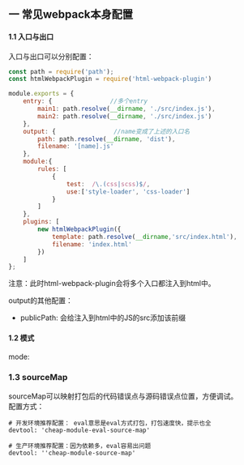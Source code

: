 ## 一 常见webpack本身配置

#### 1.1 入口与出口

入口与出口可以分别配置：
```js
const path = require('path');
const htmlWebpackPlugin = require('html-webpack-plugin')

module.exports = {
	entry: {                //多个entry              
        main1: path.resolve(__dirname, './src/index.js'),
        main2: path.resolve(__dirname, './src/index.js')
    },
	output: {                //name变成了上述的入口名   
		path: path.resolve(__dirname, 'dist'),     
		filename: '[name].js'                        
    },
    module:{
        rules: [
            {
                test:  /\.(css|scss)$/,  
                use:['style-loader', 'css-loader'] 
            }
        ]
    },
    plugins: [
        new htmlWebpackPlugin({
            template: path.resolve(__dirname,'src/index.html'), 
            filename: 'index.html'
        })
    ]     
};
```
注意：此时html-webpack-plugin会将多个入口都注入到html中。

output的其他配置：
- publicPath:   会给注入到html中的JS的src添加该前缀

#### 1.2 模式
mode:

### 1.3 sourceMap

sourceMap可以映射打包后的代码错误点与源码错误点位置，方便调试。  
配置方式：
```
# 开发环境推荐配置： eval意思是eval方式打包，打包速度快，提示也全
devtool: 'cheap-module-eval-source-map'     

# 生产环境推荐配置：因为依赖多，eval容易出问题
devtool: ''cheap-module-source-map'
```